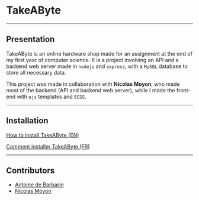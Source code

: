 # TakeAByte

---

## Presentation

TakeAByte is an online hardware shop made for an assignment at the end of my first year of computer science.
It is a project involving an API and a backend web server made in `nodejs` and `express`, with a `MySQL` database to store all necessary data.

This project was made in collaboration with **Nicolas Moyon**, who made most of the backend (API and backend web server), while I made the front-end with `ejs` templates and `SCSS`.

---

## Installation

[How to install TakeAByte (EN)](INSTALL/README_EN.md)

[Comment installer TakeAByte (FR)](INSTALL/README_FR.md)

---

## Contributors

- [Antoine de Barbarin](https://github.com/deBarbarinAntoine)
- [Nicolas Moyon](https://github.com/Nicolas13100)
